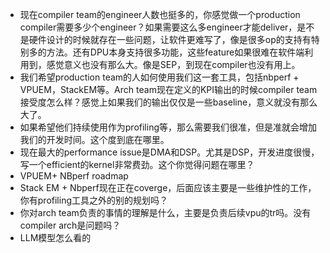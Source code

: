 - 现在compiler team的engineer人数也挺多的，你感觉做一个production compiler需要多少个engineer？如果需要这么多engineer才能deliver，是不是硬件设计的时候就存在一些问题，让软件更难写了，像是很多op的支持有特别多的方法。还有DPU本身支持很多功能，这些feature如果很难在软件端利用到，感觉意义也没有那么大。像是SEP，到现在compiler也没有用上。
- 我们希望production team的人如何使用我们这一套工具，包括nbperf + VPUEM，StackEM等。Arch team现在定义的KPI输出的时候compiler team接受度怎么样？感觉上如果我们的输出仅仅是一些baseline，意义就没有那么大了。
- 如果希望他们持续使用作为profiling等，那么需要我们很准，但是准就会增加我们的开发时间。这个度到底在哪里。
- 现在最大的performance issue是DMA和DSP。尤其是DSP，开发进度很慢，写一个efficient的kernel非常费劲。这个你觉得问题在哪里？
- VPUEM+ NBperf roadmap
- Stack EM + Nbperf现在正在coverge，后面应该主要是一些维护性的工作，你有profiling工具之外的别的规划吗？
- 你对arch team负责的事情的理解是什么，主要是负责后续vpu的tr吗。没有compiler arch是问题吗？
- LLM模型怎么看的